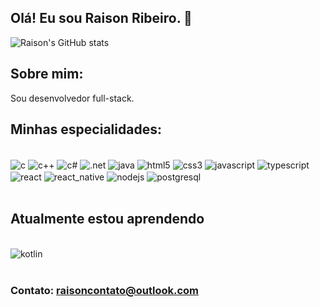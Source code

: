 
## Olá! Eu sou Raison Ribeiro. 👋

![Raison's GitHub stats](https://github-readme-stats.vercel.app/api?username=DevRaison&show_icons=true&theme=gruvbox)

## Sobre mim:

Sou desenvolvedor full-stack.

## Minhas especialidades:

<div style="display: inline_block"><br/>
  <img align="Center" alt="c" src="https://img.shields.io/badge/C-00599C?style=for-the-badge&logo=c&logoColor=white"/>
  <img align="Center" alt="c++" src="https://img.shields.io/badge/C%2B%2B-00599C?style=for-the-badge&logo=c%2B%2B&logoColor=white"/>
  <img align="Center" alt="c#" src="https://img.shields.io/badge/C%23-239120?style=for-the-badge&logo=c-sharp&logoColor=white"/>
  <img align="Center" alt=".net" src="https://img.shields.io/badge/.NET-512BD4?style=for-the-badge&logo=dotnet&logoColor=white">
  
  <img align="Center" alt="java" src="https://img.shields.io/badge/Java-ED8B00?style=for-the-badge&logo=openjdk&logoColor=white"/>
  <img align="Center" alt="html5" src="https://img.shields.io/badge/HTML5-E34F26?style=for-the-badge&logo=html5&logoColor=white"/>
  <img align="Center" alt="css3" src="https://img.shields.io/badge/CSS3-1572B6?style=for-the-badge&logo=css3&logoColor=white"/>
  <img align="Center" alt="javascript" src="https://img.shields.io/badge/JavaScript-323330?style=for-the-badge&logo=javascript&logoColor=F7DF1E"/>
  <img align="Center" alt="typescript" src="https://img.shields.io/badge/TypeScript-007ACC?style=for-the-badge&logo=typescript&logoColor=white">
  
  <img align="Center" alt="react" src="https://img.shields.io/badge/React-20232A?style=for-the-badge&logo=react&logoColor=61DAFB">
  <img align="Center" alt="react_native" src="https://img.shields.io/badge/React_Native-20232A?style=for-the-badge&logo=react&logoColor=61DAFB">
  <img align="Center" alt="nodejs" src="https://img.shields.io/badge/Node.js-43853D?style=for-the-badge&logo=node.js&logoColor=white">
  <img align="Center" alt="postgresql" src="https://img.shields.io/badge/PostgreSQL-316192?style=for-the-badge&logo=postgresql&logoColor=white"/>
</div><br>

## Atualmente estou aprendendo

<div style="display: inline_block"><br/>
<img align="Center" alt="kotlin" src="https://img.shields.io/badge/Kotlin-0095D5?&style=for-the-badge&logo=kotlin&logoColor=white">
</div><br>

### Contato: raisoncontato@outlook.com 
